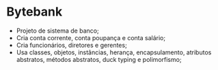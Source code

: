 # Bytebank

- Projeto de sistema de banco;
- Cria conta corrente, conta poupança e conta salário;
- Cria funcionários, diretores e gerentes;
- Usa classes, objetos, instâncias, herança, encapsulamento, atributos abstratos, métodos abstratos, duck typing e polimorfismo;
